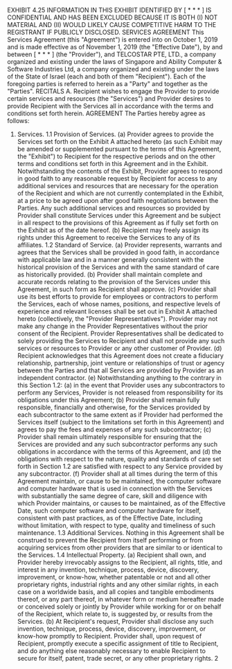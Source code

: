 EXHIBIT 4.25
INFORMATION IN THIS EXHIBIT IDENTIFIED BY [ * * * ] IS CONFIDENTIAL AND HAS BEEN EXCLUDED BECAUSE IT IS BOTH (I) NOT MATERIAL AND (II) WOULD LIKELY CAUSE COMPETITIVE HARM TO THE REGISTRANT IF PUBLICLY DISCLOSED. SERVICES AGREEMENT
This Services Agreement (this "Agreement") is entered into on October 1, 2019 and is made effective as of November 1, 2019 (the "Effective Date"), by and between [ * * * ] (the "Provider"), and TELCOSTAR PTE, LTD., a company organized and existing under the laws of Singapore and Ability Computer & Software Industries Ltd, a company organized and existing under the laws of the State of Israel (each and both of them "Recipient"). Each of the foregoing parties is referred to herein as a "Party" and together as the "Parties". RECITALS A. Recipient wishes to engage the Provider to provide certain services and resources (the "Services") and Provider desires to provide Recipient with the Services all in accordance with the terms and conditions set forth herein.
AGREEMENT
The Parties hereby agree as follows:
1. Services.
1.1 Provision of Services.
(a) Provider agrees to provide the Services set forth on the Exhibit A attached hereto (as such Exhibit may be amended or supplemented pursuant to the terms of this Agreement, the "Exhibit") to Recipient for the respective periods and on the other terms and conditions set forth in this Agreement and in the Exhibit. Notwithstanding the contents of the Exhibit, Provider agrees to respond in good faith to any reasonable request by Recipient for access to any additional services and resources that are necessary for the operation of the Recipient and which are not currently contemplated in the Exhibit, at a price to be agreed upon after good faith negotiations between the Parties. Any such additional services and resources so provided by Provider shall constitute Services under this Agreement and be subject in all respect to the provisions of this Agreement as if fully set forth on the Exhibit as of the date hereof.
(b) Recipient may freely assign its rights under this Agreement to receive the Services to any of its affiliates. 1.2 Standard of Service.
(a) Provider represents, warrants and agrees that the Services shall be provided in good faith, in accordance with applicable law and in a manner generally consistent with the historical provision of the Services and with the same standard of care as historically provided.
(b) Provider shall maintain complete and accurate records relating to the provision of the Services under this Agreement, in such form as Recipient shall approve.
(c) Provider shall use its best efforts to provide for employees or contractors to perform the Services, each of whose names, positions, and respective levels of experience and relevant licenses shall be set out in Exhibit A attached hereto (collectively, the "Provider Representatives"). Provider may not make any change in the Provider Representatives without the prior consent of the Recipient. Provider Representatives shall be dedicated to solely providing the Services to Recipient and shall not provide any such services or resources to Provider or any other customer of Provider.
(d) Recipient acknowledges that this Agreement does not create a fiduciary relationship, partnership, joint venture or relationships of trust or agency between the Parties and that all Services are provided by Provider as an independent contractor.
(e) Notwithstanding anything to the contrary in this Section 1.2: (a) in the event that Provider uses any subcontractors to perform any Services, Provider is not released from responsibility for its obligations under this Agreement; (b) Provider shall remain fully responsible, financially and otherwise, for the Services provided by each subcontractor to the same extent as if Provider had performed the Services itself (subject to the limitations set forth in this Agreement) and agrees to pay the fees and expenses of any such subcontractor; (c) Provider shall remain ultimately responsible for ensuring that the Services are provided and any such subcontractor performs any such obligations in accordance with the terms of this Agreement, and (d) the obligations with respect to the nature, quality and standards of care set forth in Section 1.2 are satisfied with respect to any Service provided by any subcontractor.
(f) Provider shall at all times during the term of this Agreement maintain, or cause to be maintained, the computer software and computer hardware that is used in connection with the Services with substantially the same degree of care, skill and diligence with which Provider maintains, or causes to be maintained, as of the Effective Date, such computer software and computer hardware for itself, consistent with past practices, as of the Effective Date, including without limitation, with respect to type, quality and timeliness of such maintenance.
1.3 Additional Services. Nothing in this Agreement shall be construed to prevent the Recipient from itself performing or from acquiring services from other providers that are similar to or identical to the Services.
1.4 Intellectual Property.
(a) Recipient shall own, and Provider hereby irrevocably assigns to the Recipient, all rights, title, and interest in any invention, technique, process, device, discovery, improvement, or know-how, whether patentable or not and all other proprietary rights, industrial rights and any other similar rights, in each case on a worldwide basis, and all copies and tangible embodiments thereof, or any part thereof, in whatever form or medium hereafter made or conceived solely or jointly by Provider while working for or on behalf of the Recipient, which relate to, is suggested by, or results from the Services.
(b) At Recipient's request, Provider shall disclose any such invention, technique, process, device, discovery, improvement, or know-how promptly to Recipient. Provider shall, upon request of Recipient, promptly execute a specific assignment of title to Recipient, and do anything else reasonably necessary to enable Recipient to secure for itself, patent, trade secret, or any other proprietary rights.
2
